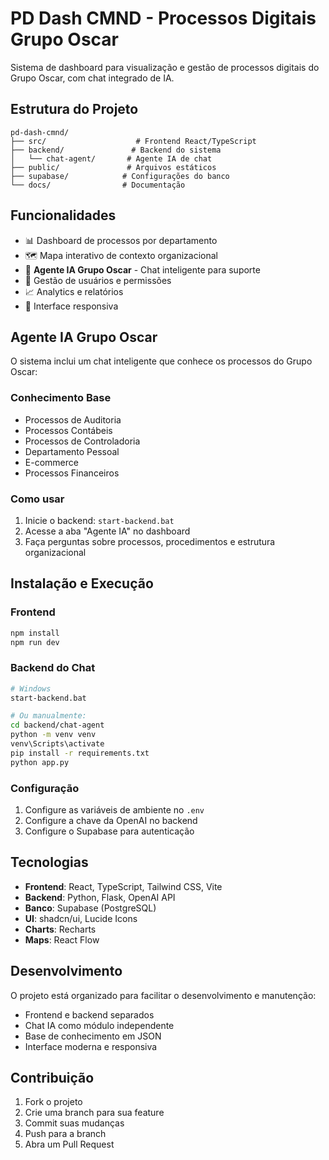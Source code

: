 # PD Dash CMND - Processos Digitais Grupo Oscar

Sistema de dashboard para visualização e gestão de processos digitais do Grupo Oscar, com chat integrado de IA.

## Estrutura do Projeto

```
pd-dash-cmnd/
├── src/                    # Frontend React/TypeScript
├── backend/               # Backend do sistema
│   └── chat-agent/       # Agente IA de chat
├── public/               # Arquivos estáticos
├── supabase/            # Configurações do banco
└── docs/                # Documentação
```

## Funcionalidades

- 📊 Dashboard de processos por departamento
- 🗺️ Mapa interativo de contexto organizacional
- 🤖 **Agente IA Grupo Oscar** - Chat inteligente para suporte
- 👥 Gestão de usuários e permissões
- 📈 Analytics e relatórios
- 📱 Interface responsiva

## Agente IA Grupo Oscar

O sistema inclui um chat inteligente que conhece os processos do Grupo Oscar:

### Conhecimento Base
- Processos de Auditoria
- Processos Contábeis
- Processos de Controladoria
- Departamento Pessoal
- E-commerce
- Processos Financeiros

### Como usar
1. Inicie o backend: `start-backend.bat`
2. Acesse a aba "Agente IA" no dashboard
3. Faça perguntas sobre processos, procedimentos e estrutura organizacional

## Instalação e Execução

### Frontend
```bash
npm install
npm run dev
```

### Backend do Chat
```bash
# Windows
start-backend.bat

# Ou manualmente:
cd backend/chat-agent
python -m venv venv
venv\Scripts\activate
pip install -r requirements.txt
python app.py
```

### Configuração
1. Configure as variáveis de ambiente no `.env`
2. Configure a chave da OpenAI no backend
3. Configure o Supabase para autenticação

## Tecnologias

- **Frontend**: React, TypeScript, Tailwind CSS, Vite
- **Backend**: Python, Flask, OpenAI API
- **Banco**: Supabase (PostgreSQL)
- **UI**: shadcn/ui, Lucide Icons
- **Charts**: Recharts
- **Maps**: React Flow

## Desenvolvimento

O projeto está organizado para facilitar o desenvolvimento e manutenção:

- Frontend e backend separados
- Chat IA como módulo independente
- Base de conhecimento em JSON
- Interface moderna e responsiva

## Contribuição

1. Fork o projeto
2. Crie uma branch para sua feature
3. Commit suas mudanças
4. Push para a branch
5. Abra um Pull Request